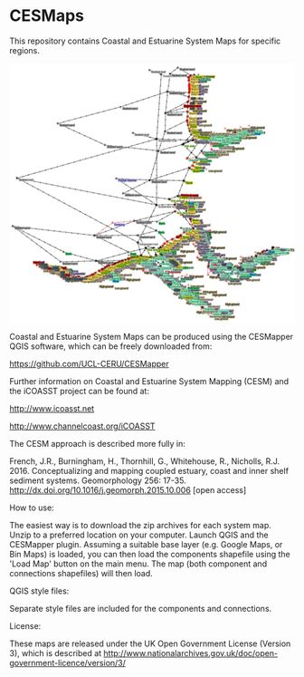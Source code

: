 # CESMaps
This repository contains Coastal and Estuarine System Maps for specific regions.

![Coastal and Estuarine System Map - Liverpool Bay](sample.jpg?raw=true "CESM - Liverpool Bay, UK")

Coastal and Estuarine System Maps can be produced using the CESMapper QGIS software, which can be freely downloaded from:

https://github.com/UCL-CERU/CESMapper

Further information on Coastal and Estuarine System Mapping (CESM) and the iCOASST project can be found at:

http://www.icoasst.net

http://www.channelcoast.org/iCOASST

The CESM approach is described more fully in:

French, J.R., Burningham, H., Thornhill, G., Whitehouse, R., Nicholls, R.J. 2016. Conceptualizing and mapping coupled estuary, coast and inner shelf sediment systems. Geomorphology 256: 17-35. http://dx.doi.org/10.1016/j.geomorph.2015.10.006 [open access]


How to use:

The easiest way is to download the zip archives for each system map. Unzip to a preferred location on your computer. Launch QGIS and the CESMapper plugin. Assuming a suitable base 
layer (e.g. Google Maps, or Bin Maps) is loaded, you can then load the components shapefile using the 'Load Map' button on the main menu. The map (both component and connections shapefiles) will then load.


QGIS style files:

Separate style files are included for the components and connections.


License:

These maps are released under the UK Open Government License (Version 3), which is 
described at http://www.nationalarchives.gov.uk/doc/open-government-licence/version/3/ 
